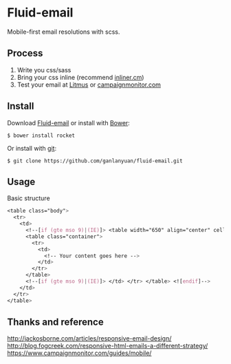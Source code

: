# Fluid-email
Mobile-first email resolutions with scss.

## Process
1. Write you css/sass   
2. Bring your css inline (recommend [inliner.cm](http://inliner.cm/))   
3. Test your email at [Litmus](https://litmus.com/) or [campaignmonitor.com](https://www.campaignmonitor.com/)   

## Install
Download [Fluid-email](https://github.com/ganlanyuan/fluid-email/archive/master.zip) or install with [Bower](http://bower.io/): 
````
$ bower install rocket
````
Or install with [git](http://www.git-scm.com/):
````
$ git clone https://github.com/ganlanyuan/fluid-email.git
````

## Usage
Basic structure
```` scss
<table class="body">
  <tr>
    <td>
      <!--[if (gte mso 9)|(IE)]> <table width="650" align="center" cellpadding="0" cellspacing="0" border="0"> <tr> <td> <![endif]-->
      <table class="container">
        <tr>
          <td>
            <!-- Your content goes here -->
          </td>
        </tr>
      </table>
      <!--[if (gte mso 9)|(IE)]> </td> </tr> </table> <![endif]-->
    </td>
  </tr>
</table>
````

## Thanks and reference
<http://jackosborne.com/articles/responsive-email-design/>   
<http://blog.fogcreek.com/responsive-html-emails-a-different-strategy/>   
<https://www.campaignmonitor.com/guides/mobile/>   
